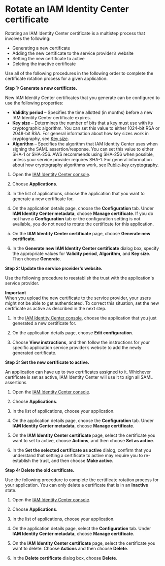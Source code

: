 # Rotate an IAM Identity Center certificate<a name="rotatecert"></a>

Rotating an IAM Identity Center certificate is a multistep process that involves the following:
+ Generating a new certificate
+ Adding the new certificate to the service provider’s website
+ Setting the new certificate to active
+ Deleting the inactive certificate

Use all of the following procedures in the following order to complete the certificate rotation process for a given application\.

**Step 1: Generate a new certificate\.**

New IAM Identity Center certificates that you generate can be configured to use the following properties:
+ **Validity period** – Specifies the time allotted \(in months\) before a new IAM Identity Center certificate expires\.
+ **Key size** – Determines the number of bits that a key must use with its cryptographic algorithm\. You can set this value to either 1024\-bit RSA or 2048\-bit RSA\. For general information about how key sizes work in cryptography, see [Key size](https://en.wikipedia.org/wiki/Key_size)\.
+ **Algorithm** – Specifies the algorithm that IAM Identity Center uses when signing the SAML assertion/response\. You can set this value to either SHA\-1 or SHA\-256\. AWS recommends using SHA\-256 when possible, unless your service provider requires SHA\-1\. For general information about how cryptography algorithms work, see [Public\-key cryptography](https://en.wikipedia.org/wiki/Public-key_cryptography)\.

1. Open the [IAM Identity Center console](https://console.aws.amazon.com/singlesignon)\.

1. Choose **Applications**\.

1. In the list of applications, choose the application that you want to generate a new certificate for\.

1. On the application details page, choose the **Configuration** tab\. Under **IAM Identity Center metadata**, choose **Manage certificate**\. If you do not have a **Configuration** tab or the configuration setting is not available, you do not need to rotate the certificate for this application\.

1. On the **IAM Identity Center certificate** page, choose **Generate new certificate**\.

1. In the **Generate new IAM Identity Center certificate** dialog box, specify the appropriate values for **Validity period**, **Algorithm**, and **Key size**\. Then choose **Generate**\.

**Step 2: Update the service provider's website\.**

Use the following procedure to reestablish the trust with the application's service provider\. 

**Important**  
When you upload the new certificate to the service provider, your users might not be able to get authenticated\. To correct this situation, set the new certificate as active as described in the next step\.

1. In the [IAM Identity Center console](https://console.aws.amazon.com/singlesignon), choose the application that you just generated a new certificate for\.

1. On the application details page, choose **Edit configuration**\.

1. Choose **View instructions**, and then follow the instructions for your specific application service provider’s website to add the newly generated certificate\. 

**Step 3: Set the new certificate to active\.**

An application can have up to two certificates assigned to it\. Whichever certificate is set as active, IAM Identity Center will use it to sign all SAML assertions\.

1. Open the [IAM Identity Center console](https://console.aws.amazon.com/singlesignon)\.

1. Choose **Applications**\.

1. In the list of applications, choose your application\.

1. On the application details page, choose the **Configuration** tab\. Under **IAM Identity Center metadata**, choose **Manage certificate**\.

1. On the **IAM Identity Center certificate** page, select the certificate you want to set to active, choose **Actions**, and then choose **Set as active**\.

1. In the **Set the selected certificate as active** dialog, confirm that you understand that setting a certificate to active may require you to re\-establish the trust, and then choose **Make active**\.

**Step 4: Delete the old certificate\.**

Use the following procedure to complete the certificate rotation process for your application\. You can only delete a certificate that is in an **Inactive** state\.

1. Open the [IAM Identity Center console](https://console.aws.amazon.com/singlesignon)\.

1. Choose **Applications**\.

1. In the list of applications, choose your application\.

1. On the application details page, select the **Configuration** tab\. Under **IAM Identity Center metadata**, choose **Manage certificate**\.

1. On the **IAM Identity Center certificate** page, select the certificate you want to delete\. Choose **Actions** and then choose **Delete**\.

1. In the **Delete certificate** dialog box, choose **Delete**\.